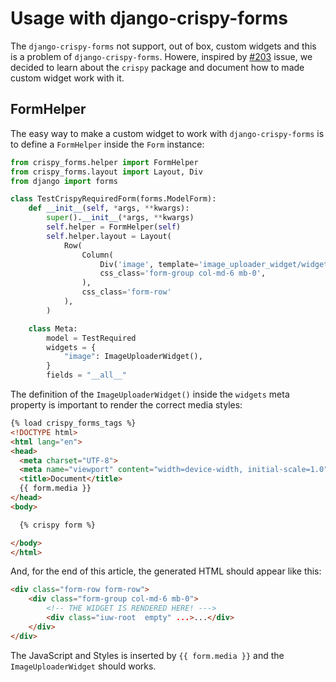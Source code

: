 # Usage with django-crispy-forms

The `django-crispy-forms` not support, out of box, custom widgets and this is a problem of `django-crispy-forms`. Howere, inspired by [#203](https://github.com/inventare/django-image-uploader-widget/issues/203) issue, we decided to learn about the `crispy` package and document how to made custom widget work with it.

## FormHelper

The easy way to make a custom widget to work with `django-crispy-forms` is to define a `FormHelper` inside the `Form` instance:

```python
from crispy_forms.helper import FormHelper
from crispy_forms.layout import Layout, Div
from django import forms

class TestCrispyRequiredForm(forms.ModelForm):
    def __init__(self, *args, **kwargs):
        super().__init__(*args, **kwargs)
        self.helper = FormHelper(self)
        self.helper.layout = Layout(
            Row(
                Column(
                    Div('image', template='image_uploader_widget/widget/image_uploader_widget.html'),
                    css_class='form-group col-md-6 mb-0',
                ),
                css_class='form-row'
            ),
        )

    class Meta:
        model = TestRequired
        widgets = {
            "image": ImageUploaderWidget(),
        }
        fields = "__all__"
```

The definition of the `ImageUploaderWidget()` inside the `widgets` meta property is important to render the correct media styles:

```html
{% load crispy_forms_tags %}
<!DOCTYPE html>
<html lang="en">
<head>
  <meta charset="UTF-8">
  <meta name="viewport" content="width=device-width, initial-scale=1.0">
  <title>Document</title>
  {{ form.media }}
</head>
<body>

  {% crispy form %}

</body>
</html>
```

And, for the end of this article, the generated HTML should appear like this:

```html
<div class="form-row form-row">
    <div class="form-group col-md-6 mb-0">
        <!-- THE WIDGET IS RENDERED HERE! --->
        <div class="iuw-root  empty" ...>...</div>
    </div>
</div>
```

The JavaScript and Styles is inserted by `{{ form.media }}` and the `ImageUploaderWidget` should works.
